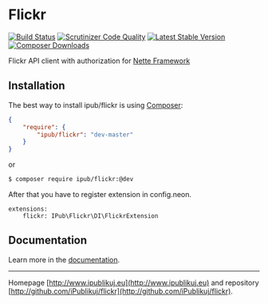 # Flickr

[![Build Status](https://img.shields.io/travis/iPublikuj/flickr.svg?style=flat-square)](https://travis-ci.org/iPublikuj/flickr)
[![Scrutinizer Code Quality](https://img.shields.io/scrutinizer/g/iPublikuj/flickr.svg?style=flat-square)](https://scrutinizer-ci.com/g/iPublikuj/flickr/?branch=master)
[![Latest Stable Version](https://img.shields.io/packagist/v/ipub/flickr.svg?style=flat-square)](https://packagist.org/packages/ipub/flickr)
[![Composer Downloads](https://img.shields.io/packagist/dt/ipub/flickr.svg?style=flat-square)](https://packagist.org/packages/ipub/flickr)

Flickr API client with authorization for [Nette Framework](http://nette.org/)

## Installation

The best way to install ipub/flickr is using  [Composer](http://getcomposer.org/):

```json
{
	"require": {
		"ipub/flickr": "dev-master"
	}
}
```

or

```sh
$ composer require ipub/flickr:@dev
```

After that you have to register extension in config.neon.

```neon
extensions:
	flickr: IPub\Flickr\DI\FlickrExtension
```

## Documentation

Learn more in the [documentation](https://github.com/iPublikuj/flickr/blob/master/docs/en/index.md).

***
Homepage [http://www.ipublikuj.eu](http://www.ipublikuj.eu) and repository [http://github.com/iPublikuj/flickr](http://github.com/iPublikuj/flickr).
